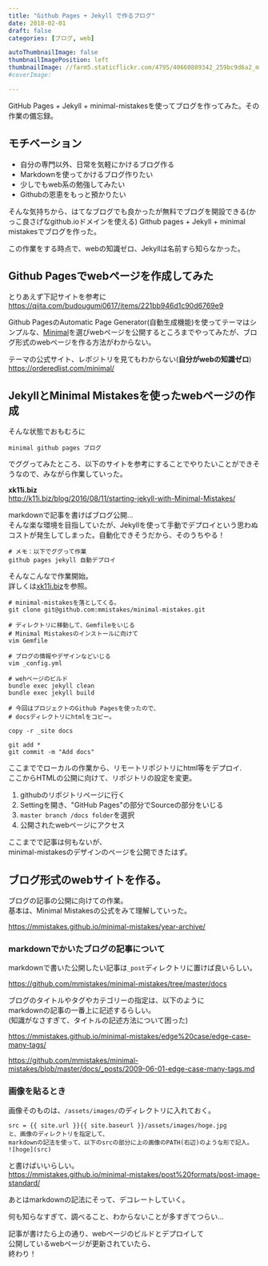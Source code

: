 ```yaml
---
title: "Github Pages + Jekyll で作るブログ"
date: 2018-02-01
draft: false
categories: [ブログ, web]

autoThumbnailImage: false
thumbnailImagePosition: left
thumbnailImage: //farm5.staticflickr.com/4795/40660889342_259bc9d6a2_m.jpg
#coverImage:

---
```


GitHub Pages + Jekyll + minimal-mistakesを使ってブログを作ってみた。その作業の備忘録。  

## モチベーション
- 自分の専門以外、日常を気軽にかけるブログ作る
- Markdownを使ってかけるブログ作りたい
- 少しでもweb系の勉強してみたい
- Githubの恩恵をもっと預かりたい

そんな気持ちから、はてなブログでも良かったが無料でブログを開設できる(かっこ良さげなgithub.ioドメインを使える) Github pages + Jekyll + minimal mistakesでブログを作った。

この作業をする時点で、webの知識ゼロ、Jekyllは名前すら知らなかった。  


## Github Pagesでwebページを作成してみた

とりあえず下記サイトを参考に  
<https://qiita.com/budougumi0617/items/221bb946d1c90d6769e9>


Github PagesのAutomatic Page Generator(自動生成機能)を使ってテーマはシンプルな、[Minimal](https://orderedlist.com/minimal/)を選びwebページを公開するところまでやってみたが、ブログ形式のwebページを作る方法がわからない。  

テーマの公式サイト、レポジトリを見てもわからない(**自分がwebの知識ゼロ**)  
<https://orderedlist.com/minimal/>


## JekyllとMinimal Mistakesを使ったwebページの作成

そんな状態でおもむろに  

```
minimal github pages ブログ
```

でググってみたところ、以下のサイトを参考にすることでやりたいことができそうなので、みながら作業していった。

**xk11i.biz**  
<http://k11i.biz/blog/2016/08/11/starting-jekyll-with-Minimal-Mistakes/>

markdownで記事を書けばブログ公開...  
そんな楽な環境を目指していたが、Jekyllを使って手動でデプロイという思わぬコストが発生してしまった。自動化できそうだから、そのうちやる！  

```
# メモ：以下でググって作業
github pages jekyll 自動デプロイ
```


そんなこんなで作業開始。  
詳しくは[xk11i.biz](http://k11i.biz/blog/2016/08/11/starting-jekyll-with-Minimal-Mistakes/)を参照。  

```
# minimal-mistakesを落としてくる。
git clone git@github.com:mmistakes/minimal-mistakes.git

# ディレクトリに移動して、Gemfileをいじる
# Minimal Mistakesのインストールに向けて
vim Gemfile

# ブログの情報やデザインなどいじる
vim _config.yml

# wehページのビルド
bundle exec jekyll clean
bundle exec jekyll build

# 今回はプロジェクトのGithub Pagesを使ったので、
# docsディレクトリにhtmlをコピー。

copy -r _site docs

git add *
git commit -m "Add docs" 
```

ここまででローカルの作業から、リモートリポジトリにhtml等をデプロイ.  
ここからHTMLの公開に向けて、リポジトリの設定を変更。  

1. githubのリポジトリページに行く
1. Settingを開き、"GitHub Pages"の部分でSourceの部分をいじる
1. `master branch /docs folder`を選択
1. 公開されたwebページにアクセス

ここまでで記事は何もないが、  
minimal-mistakesのデザインのページを公開できたはず。  

## ブログ形式のwebサイトを作る。

ブログの記事の公開に向けての作業。  
基本は、Minimal Mistakesの公式をみて理解していった。  

<https://mmistakes.github.io/minimal-mistakes/year-archive/>

### markdownでかいたブログの記事について

markdownで書いた公開したい記事は`_post`ディレクトリに置けば良いらしい。  

<https://github.com/mmistakes/minimal-mistakes/tree/master/docs>

ブログのタイトルやタグやカテゴリーの指定は、以下のように  
markdownの記事の一番上に記述するらしい。  
(知識がなさすぎて、タイトルの記述方法について困った)  

<https://mmistakes.github.io/minimal-mistakes/edge%20case/edge-case-many-tags/>  

<https://github.com/mmistakes/minimal-mistakes/blob/master/docs/_posts/2009-06-01-edge-case-many-tags.md>  


### 画像を貼るとき  
画像そのものは、`/assets/images/`のディレクトリに入れておく。

```
src = {{ site.url }}{{ site.baseurl }}/assets/images/hoge.jpg
と、画像のディレクトリを指定して、
markdownの記法を使って、以下のsrcの部分に上の画像のPATH(右辺)のような形で記入。
![hoge](src)
```

と書けばいいらしい。  
<https://mmistakes.github.io/minimal-mistakes/post%20formats/post-image-standard/>

あとはmarkdownの記法にそって、デコレートしていく。  

何も知らなすぎて、調べること、わからないことが多すぎてつらい...  

記事が書けたら上の通り、webページのビルドとデプロイして  
公開しているwebページが更新されていたら、  
終わり！  
